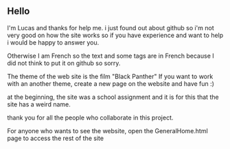 ## Hello

I'm Lucas and thanks for help me.
i just found out about github so i'm not very good on how the site works so if you have experience and want to help i would be happy to answer you.

Otherwise I am French so the text and some tags are in French because I did not think to put it on github so sorry.

The theme of the web site is the film "Black Panther"
If you want to work with an another theme, create a new page on the website and have fun :) 

at the beginning, the site was a school assignment and it is for this that the site has a weird name.

thank you for all the people who collaborate in this project.

For anyone who wants to see the website, open the GeneralHome.html page to access the rest of the site

